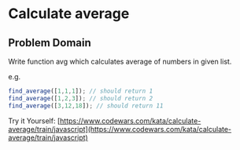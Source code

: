 # Calculate average

## Problem Domain 

Write function avg which calculates average of numbers in given list.

e.g.

```javascript
find_average([1,1,1]); // should return 1
find_average([1,2,3]); // should return 2
find_average([3,12,18]); // should return 11
```

Try it Yourself: [https://www.codewars.com/kata/calculate-average/train/javascript](https://www.codewars.com/kata/calculate-average/train/javascript)